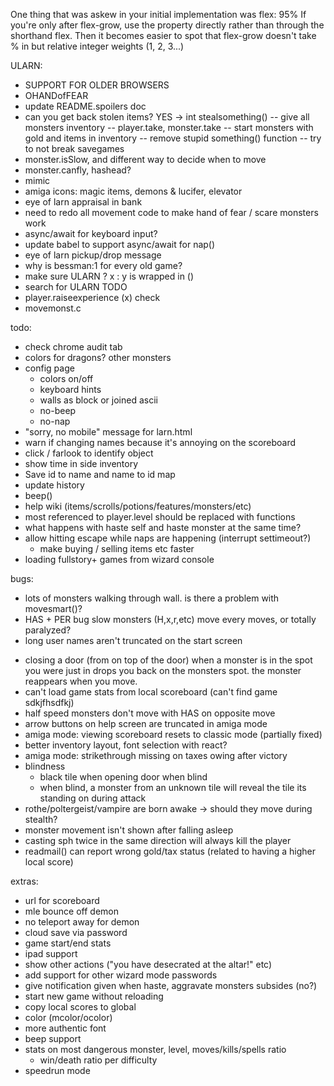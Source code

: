 One thing that was askew in your initial implementation was flex: 95%
If you're only after flex-grow, use the property directly rather than through the shorthand flex. Then it becomes easier to spot that flex-grow doesn't take % in but relative integer weights (1, 2, 3...)

ULARN:
- SUPPORT FOR OLDER BROWSERS
- OHANDofFEAR
- update README.spoilers doc
- can you get back stolen items? YES -> int stealsomething()
  -- give all monsters inventory
  -- player.take, monster.take
  -- start monsters with gold and items in inventory
  -- remove stupid something() function
  -- try to not break savegames
- monster.isSlow, and different way to decide when to move
- monster.canfly, hashead?
- mimic
- amiga icons: magic items, demons & lucifer, elevator
- eye of larn appraisal in bank
- need to redo all movement code to make hand of fear / scare monsters work
- async/await for keyboard input?
- update babel to support async/await for nap()
- eye of larn pickup/drop message
- why is bessman:1 for every old game?
- make sure ULARN ? x : y is wrapped in ()
- search for ULARN TODO
- player.raiseexperience (x)
check
- movemonst.c



todo:
- check chrome audit tab
- colors for dragons? other monsters
- config page
  - colors on/off
  - keyboard hints
  - walls as block or joined ascii
  - no-beep
  - no-nap
- "sorry, no mobile" message for larn.html
- warn if changing names because it's annoying on the scoreboard
- click / farlook to identify object
- show time in side inventory
- Save id to name and name to id map
- update history
- beep()
- help wiki (items/scrolls/potions/features/monsters/etc)
- most referenced to player.level should be replaced with functions
- what happens with haste self and haste monster at the same time?
- allow hitting escape while naps are happening (interrupt settimeout?)
  - make buying / selling items etc faster 
- loading fullstory+ games from wizard console



bugs:
* lots of monsters walking through wall. is there a problem with movesmart()?
* HAS + PER bug slow monsters (H,x,r,etc) move every moves, or totally paralyzed?
* long user names aren't truncated on the start screen
- closing a door (from on top of the door) when a monster is in the spot you were
  just in drops you back on the monsters spot. the monster reappears when you move.
- can't load game stats from local scoreboard (can't find game sdkjfhsdfkj)
- half speed monsters don't move with HAS on opposite move
- arrow buttons on help screen are truncated in amiga mode
- amiga mode: viewing scoreboard resets to classic mode (partially fixed)
- better inventory layout, font selection with react?
- amiga mode: strikethrough missing on taxes owing after victory
- blindness
  - black tile when opening door when blind
  - when blind, a monster from an unknown tile will reveal the tile its standing on during attack
- rothe/poltergeist/vampire are born awake -> should they move during stealth?
- monster movement isn't shown after falling asleep
- casting sph twice in the same direction will always kill the player
- readmail() can report wrong gold/tax status (related to having a higher local score)


extras:
- url for scoreboard
- mle bounce off demon
- no teleport away for demon
- cloud save via password
- game start/end stats
- ipad support
- show other actions ("you have desecrated at the altar!" etc)
- add support for other wizard mode passwords
- give notification given when haste, aggravate monsters subsides (no?)
- start new game without reloading
- copy local scores to global
- color (mcolor/ocolor)
- more authentic font
- beep support
- stats on most dangerous monster, level, moves/kills/spells ratio
  - win/death ratio per difficulty
- speedrun mode
